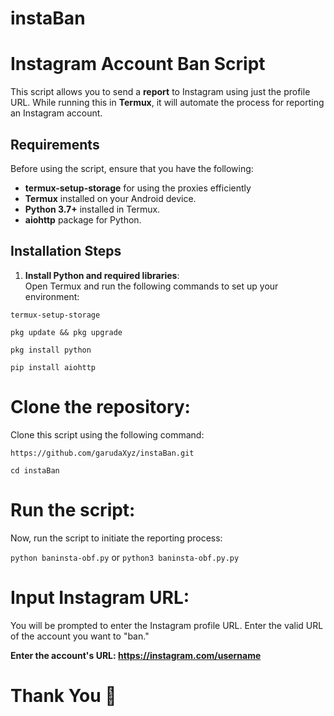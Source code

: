 # instaBan

# Instagram Account Ban Script

This script allows you to send a **report** to Instagram using just the profile URL. While running this in **Termux**, it will automate the process for reporting an Instagram account.

## Requirements

Before using the script, ensure that you have the following:

- **termux-setup-storage** for using the proxies efficiently
- **Termux** installed on your Android device.
- **Python 3.7+** installed in Termux.
- **aiohttp** package for Python.

## Installation Steps

1. **Install Python and required libraries**:  
   Open Termux and run the following commands to set up your environment:

```termux-setup-storage```

```pkg update && pkg upgrade```

```pkg install python```

```pip install aiohttp```


# Clone the repository:

Clone this script using the following command:

```https://github.com/garudaXyz/instaBan.git```

```cd instaBan```

# Run the script:
Now, run the script to initiate the reporting process:

```python baninsta-obf.py``` or ```python3 baninsta-obf.py.py```

# Input Instagram URL:
You will be prompted to enter the Instagram profile URL. Enter the valid URL of the account you want to "ban."

**Enter the account's URL: https://instagram.com/username**

# Thank You 🌸





